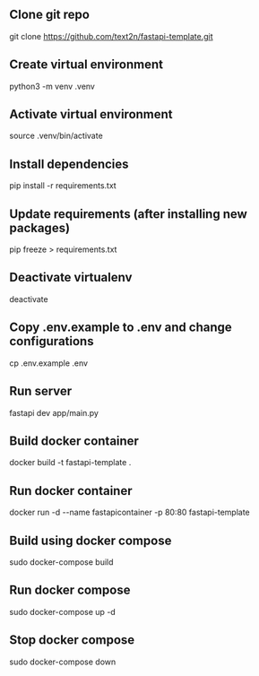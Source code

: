 ## Clone git repo
git clone https://github.com/text2n/fastapi-template.git

## Create virtual environment
python3 -m venv .venv

## Activate virtual environment
source .venv/bin/activate

## Install dependencies
pip install -r requirements.txt

## Update requirements (after installing new packages)
pip freeze > requirements.txt

## Deactivate virtualenv
deactivate

## Copy .env.example to .env and change configurations
cp .env.example .env

## Run server
fastapi dev app/main.py

## Build docker container
docker build -t fastapi-template .

## Run docker container
docker run -d --name fastapicontainer -p 80:80 fastapi-template

## Build using docker compose
sudo docker-compose build

## Run docker compose
sudo docker-compose up -d

## Stop docker compose
sudo docker-compose down